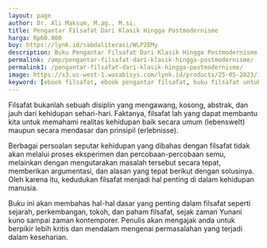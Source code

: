 ```yaml
---
layout: page
author: Dr. Ali Maksum, M.ag., M.si. 
title: Pengantar Filsafat Dari Klasik Hingga Postmodernisme
harga: Rp60.000
buy: https://lynk.id/sabdaliterasi/WLP2EMy
description: Buku Pengantar Filsafat Dari Klasik Hingga Postmodernisme ini akan membahas hal-hal dasar yang penting dalam filsafat seperti sejarah, dan lain-lain.
permalink: /amp/pengantar-filsafat-dari-klasik-hingga-postmodernisme/
permalink1: /pengantar-filsafat-dari-klasik-hingga-postmodernisme/
image: https://s3.us-west-1.wasabisys.com/lynk.id/products/25-05-2023/1684998184616_1203350.svg
keyword: [ebook filsafat, ebook pengantar filsafat, buku filsafat untuk pemula, buku filsafat terbaik, jual buku filsafat murah, rekomendasi bacaan filsafat, ali maksum]
---
```


<p>Filsafat bukanlah sebuah disiplin yang mengawang, kosong, abstrak, dan jauh dari kehidupan sehari-hari. Faktanya, filsafat lah yang dapat membantu kita untuk memahami realitas kehidupan baik secara umum (lebenswelt) maupun secara mendasar dan prinsipil (erlebnisse).</p><p>Berbagai persoalan seputar kehidupan yang dibahas dengan filsafat tidak akan melalui proses eksperimen dan percobaan-percobaan semu, melainkan dengan mengutarakan masalah tersebut secara tepat, memberikan argumentasi, dan alasan yang tepat berikut dengan solusinya. Oleh karena itu, kedudukan filsafat menjadi hal penting di dalam kehidupan manusia.</p><p>Buku ini akan membahas hal-hal dasar yang penting dalam filsafat seperti sejarah, perkembangan, tokoh, dan paham filsafat, sejak zaman Yunani kuno sampai zaman kontemporer. Penulis akan mengajak anda untuk berpikir lebih kritis dan mendalam mengenai permasalahan yang terjadi dalam keseharian.</p>
